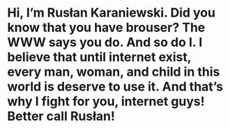 # Hi, I’m Rusłan Karaniewski. Did you know that you have brouser? The WWW says you do. And so do I. I believe that until internet exist, every man, woman, and child in this world is deserve to use it. And that’s why I fight for you, internet guys! Better call Rusłan! 

<!--
**Karanelus/karanelus** is a ✨ _special_ ✨ repository because its `README.md` (this file) appears on your GitHub profile.

Here are some ideas to get you started:

- 🔭 I’m currently working on ...
- 🌱 I’m currently learning ...
- 👯 I’m looking to collaborate on ...
- 🤔 I’m looking for help with ...
- 💬 Ask me about ...
- 📫 How to reach me: ...
- 😄 Pronouns: ...
- ⚡ Fun fact: ...
-->
